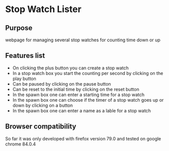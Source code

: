 # Stop Watch Lister

## Purpose

webpage for managing several stop watches for counting time down or up

## Features list

- On clicking the plus button you can create a stop watch
- In a stop watch box you start the counting per second by clicking on the play button
- Can be paused by clicking on the pause button
- Can be reset to the initial time by clicking on the reset button
- In the spawn box one can enter a starting time for a stop watch
- In the spawn box one can choose if the timer of a stop watch goes up
or down by clicking on a button
- In the spawn box one can enter a name as a lable for a stop watch

## Browser compatibility

So far it was only developed with firefox version 79.0
and tested on google chrome 84.0.4
